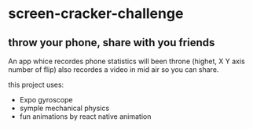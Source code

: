 # screen-cracker-challenge
## throw your phone, share with you friends
 
An app whice recordes phone statistics will been throne (highet, X Y axis number of flip) also recordes a video in mid air so you can share.

this project uses:
* Expo gyroscope
* symple mechanical physics
* fun animations by react native animation





